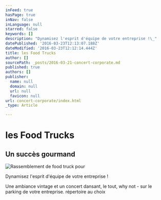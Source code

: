 ```yaml
---
inFeed: true
hasPage: true
inNav: false
inLanguage: null
starred: false
keywords: []
description: "Dynamisez l'esprit d'équipe de votre entreprise !\_"
datePublished: '2016-03-23T12:13:07.188Z'
dateModified: '2016-03-23T12:12:14.444Z'
title: les Food Trucks
author: []
sourcePath: _posts/2016-03-21-concert-corporate.md
published: true
authors: []
publisher:
  name: null
  domain: null
  url: null
  favicon: null
url: concert-corporate/index.html
_type: Article

---
```

# les Food Trucks

## Un succès gourmand
![Rassemblement de food truck pour ](https://the-grid-user-content.s3-us-west-2.amazonaws.com/a80f9bda-32a7-43ae-af4c-30f4058076ea.jpg)

Dynamisez l'esprit d'équipe de votre entreprise ! 

Une ambiance vintage et un concert dansant, le tout, why not - sur le parking de votre entreprise. répertoire au choix
